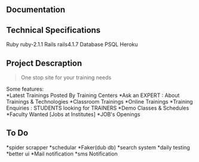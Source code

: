 Documentation
-------------------------


**Technical Specifications**
-------------------------
Ruby ruby-2.1.1
Rails rails4.1.7
Database PSQL
Heroku

**Project Descraption**
-------------------------
>One stop site for your training needs  

Some features:  
*Latest Trainings Posted By Training Centers
*Ask an EXPERT : About Trainings & Technologies
*Classroom Trainings
*Online Trainings
*Training Enquiries : STUDENTS looking for TRAINERS
*Demo Classes & Schedules
*Faculty Wanted [Jobs at Institutes]
*JOB's Openings

**To Do**
------
*spider scrapper
*schedular
*Faker(dub db)
*search system
*daily testing
*better ui
*Mail notification
*sms Notification


